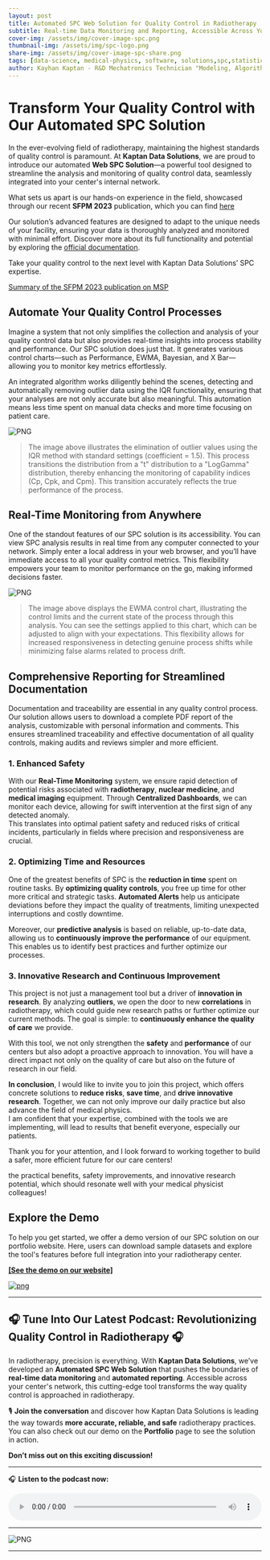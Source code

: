 ```yaml
---
layout: post
title: Automated SPC Web Solution for Quality Control in Radiotherapy
subtitle: Real-time Data Monitoring and Reporting, Accessible Across Your Center’s Network with a Demo Available on Our Portfolio
cover-img: /assets/img/cover-image-spc.png
thumbnail-img: /assets/img/spc-logo.png
share-img: /assets/img/cover-image-spc-share.png
tags: [data-science, medical-physics, software, solutions,spc,statistical process control,Automated SPC]
author: Kayhan Kaptan - R&D Mechatronics Technician "Modeling, Algorithms, Validation" TEAM - Expert in Medical Physics Quality Control
---
```


# Transform Your Quality Control with Our Automated SPC Solution

In the ever-evolving field of radiotherapy, maintaining the highest standards of quality control is paramount. At **Kaptan Data Solutions**, we are proud to introduce our automated **Web SPC Solution**—a powerful tool designed to streamline the analysis and monitoring of quality control data, seamlessly integrated into your center's internal network.

What sets us apart is our hands-on experience in the field, showcased through our recent **SFPM 2023** publication, which you can find [here](https://www.canva.com/design/DAGSvGZj-po/rhGFVdO0U_9D6CfGXe1J5w/view?utm_content=DAGSvGZj-po&utm_campaign=designshare&utm_medium=link&utm_source=recording_view.)

Our solution’s advanced features are designed to adapt to the unique needs of your facility, ensuring your data is thoroughly analyzed and monitored with minimal effort. Discover more about its full functionality and potential by exploring the [official documentation](https://www.canva.com/design/DAGSuxhnEpg/4KKSb1PQPRLIUyBuVbPaqg/edit?utm_content=DAGSuxhnEpg&utm_campaign=designshare&utm_medium=link2&utm_source=sharebutton).

Take your quality control to the next level with Kaptan Data Solutions’ SPC expertise.


[Summary of the SFPM 2023 publication on MSP](https://www.canva.com/design/DAGSvPyrdyU/occcwM82-yeN4EqylDJKrg/edit?utm_content=DAGSvPyrdyU&utm_campaign=designshare&utm_medium=link2&utm_source=sharebutton)


## Automate Your Quality Control Processes

Imagine a system that not only simplifies the collection and analysis of your quality control data but also provides real-time insights into process stability and performance. Our SPC solution does just that. It generates various control charts—such as Performance, EWMA, Bayesian, and X Bar—allowing you to monitor key metrics effortlessly. 

An integrated algorithm works diligently behind the scenes, detecting and automatically removing outlier data using the IQR functionality, ensuring that your analyses are not only accurate but also meaningful. This automation means less time spent on manual data checks and more time focusing on patient care.

![PNG](/assets/img/Capture_model_analyse_spc.PNG)

> The image above illustrates the elimination of outlier values using the IQR method with standard settings (coefficient = 1.5). This process transitions the distribution from a "t" distribution to a "LogGamma" distribution, thereby enhancing the monitoring of capability indices (Cp, Cpk, and Cpm). This transition accurately reflects the true performance of the process.


## Real-Time Monitoring from Anywhere

One of the standout features of our SPC solution is its accessibility. You can view SPC analysis results in real time from any computer connected to your network. Simply enter a local address in your web browser, and you’ll have immediate access to all your quality control metrics. This flexibility empowers your team to monitor performance on the go, making informed decisions faster.

![PNG](/assets/img/Capture_EWMA-SPC.PNG)

> The image above displays the EWMA control chart, illustrating the control limits and the current state of the process through this analysis. You can see the settings applied to this chart, which can be adjusted to align with your expectations. This flexibility allows for increased responsiveness in detecting genuine process shifts while minimizing false alarms related to process drift.


## Comprehensive Reporting for Streamlined Documentation

Documentation and traceability are essential in any quality control process. Our solution allows users to download a complete PDF report of the analysis, customizable with personal information and comments. This ensures streamlined traceability and effective documentation of all quality controls, making audits and reviews simpler and more efficient.


### **1. Enhanced Safety**  
With our **Real-Time Monitoring** system, we ensure rapid detection of potential risks associated with **radiotherapy**, **nuclear medicine**, and **medical imaging** equipment. Through **Centralized Dashboards**, we can monitor each device, allowing for swift intervention at the first sign of any detected anomaly.  
This translates into optimal patient safety and reduced risks of critical incidents, particularly in fields where precision and responsiveness are crucial.

### **2. Optimizing Time and Resources**  
One of the greatest benefits of SPC is the **reduction in time** spent on routine tasks. By **optimizing quality controls**, you free up time for other more critical and strategic tasks. **Automated Alerts** help us anticipate deviations before they impact the quality of treatments, limiting unexpected interruptions and costly downtime.

Moreover, our **predictive analysis** is based on reliable, up-to-date data, allowing us to **continuously improve the performance** of our equipment. This enables us to identify best practices and further optimize our processes.

### **3. Innovative Research and Continuous Improvement**  
This project is not just a management tool but a driver of **innovation in research**. By analyzing **outliers**, we open the door to new **correlations** in radiotherapy, which could guide new research paths or further optimize our current methods. The goal is simple: to **continuously enhance the quality of care** we provide.  

With this tool, we not only strengthen the **safety** and **performance** of our centers but also adopt a proactive approach to innovation. You will have a direct impact not only on the quality of care but also on the future of research in our field.


**In conclusion**, I would like to invite you to join this project, which offers concrete solutions to **reduce risks**, **save time**, and **drive innovative research**. Together, we can not only improve our daily practice but also advance the field of medical physics.  
I am confident that your expertise, combined with the tools we are implementing, will lead to results that benefit everyone, especially our patients.

Thank you for your attention, and I look forward to working together to build a safer, more efficient future for our care centers!

the practical benefits, safety improvements, and innovative research potential, which should resonate well with your medical physicist colleagues!


## Explore the Demo

To help you get started, we offer a demo version of our SPC solution on our portfolio website. Here, users can download sample datasets and explore the tool's features before full integration into your radiotherapy center. 

**[[See the demo on our website]](https://kaptan-data.streamlit.app/spc_physique_medicale)** 

[![png](/assets/img/spc-logo.png)](https://kaptan-data.streamlit.app/spc_physique_medicale)

---
## 🎧 Tune Into Our Latest Podcast: Revolutionizing Quality Control in Radiotherapy 🎧

In radiotherapy, precision is everything. With **Kaptan Data Solutions**, we’ve developed an **Automated SPC Web Solution** that pushes the boundaries of **real-time data monitoring** and **automated reporting**. Accessible across your center's network, this cutting-edge tool transforms the way quality control is approached in radiotherapy.


🎙️ **Join the conversation** and discover how Kaptan Data Solutions is leading the way towards **more accurate, reliable, and safe** radiotherapy practices. You can also check out our demo on the **Portfolio** page to see the solution in action.

**Don’t miss out on this exciting discussion!**

---

🎧 **Listen to the podcast now:**

<audio controls style="width: 100%; max-width: 600px;">
  <source src="/podcast_kds/SPC WEB APP.wav" type="audio/wav">
  Your browser does not support the audio element.
</audio>

---

![PNG](/assets/img/blog_image_podcast_spc-share.png)

---